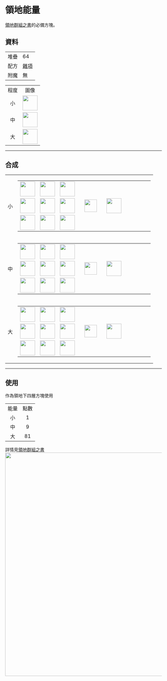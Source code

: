 # 領地能量
[領地群組之書](land_book.md)的必備方塊。

## 資料
<table>
    <tr><td>堆疊</td><td>64</td></tr>
    <tr><td>配方</td><td><a href="https://minecraft.fandom.com/zh/wiki/合成/雜項配方">雜項</a></td></tr>
    <tr><td>附魔</td><td>無</td></tr>
</table>
<table>
    <tr><td align="center">程度</td><td align="center">圖像</td></tr>
    <tr><td align="center">小</td><td><img src="https://i.imgur.com/Q7zi1Dp.png" height="48"/></td></tr>
    <tr><td align="center">中</td><td><img src="https://i.imgur.com/gDlF2M6.png" height="48"/></td></tr>
    <tr><td align="center">大</td><td><img src="https://i.imgur.com/ulqCHW3.png" height="48"/></td></tr>
</table>
  
---

## 合成
<table>
    <tr>
        <td align="center">小</td>
        <td>
            <table>
                <tr><td><img src="https://i.imgur.com/mW0z1di.png" width="48"/></td><td><img src="https://i.imgur.com/mW0z1di.png" width="48"/></td><td><img src="https://i.imgur.com/mW0z1di.png" width="48"/></td><td colspan="3"></td></tr>
                <tr><td><img src="https://i.imgur.com/mW0z1di.png" width="48"/></td><td><img src="https://i.imgur.com/Leotpa1.png" width="48"/></td><td><img src="https://i.imgur.com/mW0z1di.png" width="48"/></td><td width="70" align="center"><img src="https://i.imgur.com/VE0KqIE.png" width="40"/></td><td><img src="https://i.imgur.com/Q7zi1Dp.png" width="48"/></td><td width="70"></td></tr>
                <tr><td><img src="https://i.imgur.com/mW0z1di.png" width="48"/></td><td><img src="https://i.imgur.com/mW0z1di.png" width="48"/></td><td><img src="https://i.imgur.com/mW0z1di.png" width="48"/></td><td colspan="3"></td></tr>
            </table>
        </td>
    </tr>
    <tr>
        <td align="center">中</td>
        <td>
            <table>
                <tr><td><img src="https://i.imgur.com/Q7zi1Dp.png" width="48"/></td><td><img src="https://i.imgur.com/Q7zi1Dp.png" width="48"/></td><td><img src="https://i.imgur.com/Q7zi1Dp.png" width="48"/></td><td colspan="3"></td></tr>
                <tr><td><img src="https://i.imgur.com/Q7zi1Dp.png" width="48"/></td><td><img src="https://i.imgur.com/Q7zi1Dp.png" width="48"/></td><td><img src="https://i.imgur.com/Q7zi1Dp.png" width="48"/></td><td width="70" align="center"><img src="https://i.imgur.com/VE0KqIE.png" width="40"/></td><td><img src="https://i.imgur.com/gDlF2M6.png" width="48"/></td><td width="70"></td></tr>
                <tr><td><img src="https://i.imgur.com/Q7zi1Dp.png" width="48"/></td><td><img src="https://i.imgur.com/Q7zi1Dp.png" width="48"/></td><td><img src="https://i.imgur.com/Q7zi1Dp.png" width="48"/></td><td colspan="3"></td></tr>
            </table>
        </td>
    </tr>
    <tr>
        <td align="center">大</td>
        <td>
            <table>
                <tr><td><img src="https://i.imgur.com/gDlF2M6.png" width="48"/></td><td><img src="https://i.imgur.com/gDlF2M6.png" width="48"/></td><td><img src="https://i.imgur.com/gDlF2M6.png" width="48"/></td><td colspan="3"></td></tr>
                <tr><td><img src="https://i.imgur.com/gDlF2M6.png" width="48"/></td><td><img src="https://i.imgur.com/gDlF2M6.png" width="48"/></td><td><img src="https://i.imgur.com/gDlF2M6.png" width="48"/></td><td width="70" align="center"><img src="https://i.imgur.com/VE0KqIE.png" width="40"/></td><td><img src="https://i.imgur.com/ulqCHW3.png" width="48"/></td><td width="70"></td></tr>
                <tr><td><img src="https://i.imgur.com/gDlF2M6.png" width="48"/></td><td><img src="https://i.imgur.com/gDlF2M6.png" width="48"/></td><td><img src="https://i.imgur.com/gDlF2M6.png" width="48"/></td><td colspan="3"></td></tr>
            </table>
        </td>
    </tr>
</table>
  
---

## 使用
作為領地下四層方塊使用  

<table>
    <tr><td align="center">能量</td><td align="center">點數</td></tr>
    <tr><td align="center">小</td><td align="center">1</td></tr>
    <tr><td align="center">中</td><td align="center">9</td></tr>
    <tr><td align="center">大</td><td align="center">81</td></tr>
</table>

詳情見[領地群組之書](land_book.md)  
<img src="https://i.imgur.com/nW7GC4b.png" width="720"/>